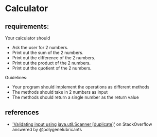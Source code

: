 # Calculator

## requirements: 

Your calculator should

* Ask the user for 2 numbers.
* Print out the sum of the 2 numbers.
* Print out the difference of the 2 numbers.
* Print out the product of the 2 numbers.
* Print out the quotient of the 2 numbers.

Guidelines:

* Your program should implement the operations as different methods
* The methods should take in 2 numbers as input
* The methods should return a single number as the return value

## references

* ['Validating input using java.util.Scanner [duplicate]'](https://stackoverflow.com/a/3059367) on StackOverflow answered by @polygenelubricants

